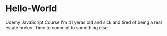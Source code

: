 # Hello-World
Udemy JavaScript Course
I'm 41 yeras old and sick and tired of being a real estate broker.  Time to commint to something else
